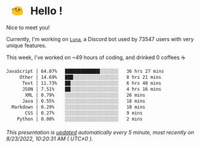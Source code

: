 <h1>   <img src="./spoinky.gif" style="vertical-align:middle;" width="30px">   Hello ! </h1>

Nice to meet you!

Currently, I'm working on <a href='https://github.com/Asgarrrr/Luna'>`Luna`</a>, a Discord bot used by 73547 users with very unique features.

This week, I've worked on ~49 hours of coding, and drinked 0 coffees ☕

```
JavaScript │ 64.07%   █████████████░░░░░░░   36 hrs 27 mins
     Other │ 14.69%   ███░░░░░░░░░░░░░░░░░   8 hrs 21 mins
      Text │ 11.73%   ██░░░░░░░░░░░░░░░░░░   6 hrs 40 mins
      JSON │ 7.51%    ██░░░░░░░░░░░░░░░░░░   4 hrs 16 mins
       XML │ 0.79%    ░░░░░░░░░░░░░░░░░░░░   26 mins
      Java │ 0.55%    ░░░░░░░░░░░░░░░░░░░░   18 mins
  Markdown │ 0.29%    ░░░░░░░░░░░░░░░░░░░░   10 mins
       CSS │ 0.27%    ░░░░░░░░░░░░░░░░░░░░   9 mins
    Python │ 0.08%    ░░░░░░░░░░░░░░░░░░░░   2 mins
```

###### This presentation is [updated](https://github.com/Asgarrrr) automatically every 5 minute, most recently on 8/23/2022, 10:20:31 AM ( UTC±0 ).